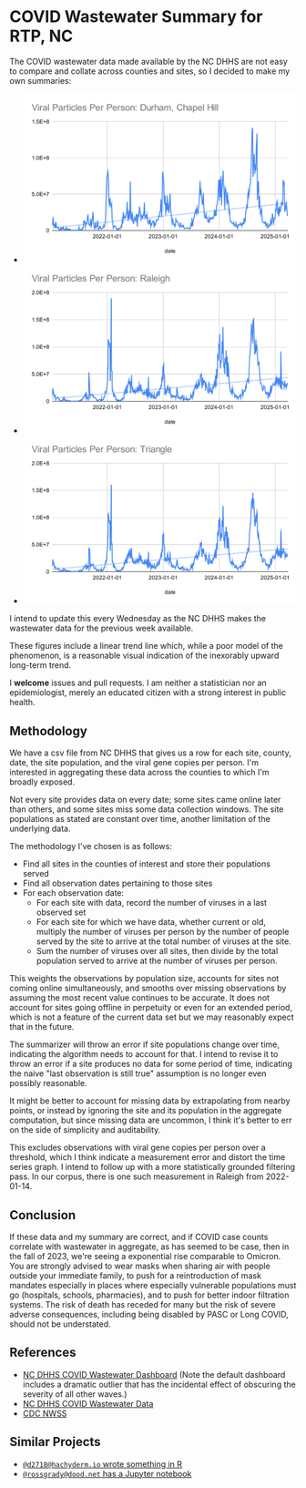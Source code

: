 # COVID Wastewater Summary for RTP, NC

The COVID wastewater data made available by the NC DHHS are not easy to compare and collate across counties and sites, so I decided to make my own summaries:

- ![Durham, Chapel Hill](./figures/Viral%20Particles%20Per%20Person%20Durham,%20Chapel%20Hill%202025-04-09.svg)
- ![Raleigh](./figures/Viral%20Particles%20Per%20Person%20Raleigh%202025-04-09.svg)
- ![Triangle](./figures/Viral%20Particles%20Per%20Person%20Triangle%202025-04-09.svg)

I intend to update this every Wednesday as the NC DHHS makes the wastewater data for the previous week available.

These figures include a linear trend line which, while a poor model of the phenomenon, is a reasonable visual indication of the inexorably upward long-term trend.

I **welcome** issues and pull requests. I am neither a statistician nor an epidemiologist, merely an educated citizen with a strong interest in public health.

## Methodology

We have a csv file from NC DHHS that gives us a row for each site, county, date, the site population, and the viral gene copies per person. I'm interested in aggregating these data across the counties to which I'm broadly exposed.

Not every site provides data on every date; some sites came online later than others, and some sites miss some data collection windows. The site populations as stated are constant over time, another limitation of the underlying data.

The methodology I've chosen is as follows:

- Find all sites in the counties of interest and store their populations served
- Find all observation dates pertaining to those sites
- For each observation date:
  - For each site with data, record the number of viruses in a last observed set
  - For each site for which we have data, whether current or old, multiply the number of viruses per person by the number of people served by the site to arrive at the total number of viruses at the site.
  - Sum the number of viruses over all sites, then divide by the total population served to arrive at the number of viruses per person.

This weights the observations by population size, accounts for sites not coming online simultaneously, and smooths over missing observations by assuming the most recent value continues to be accurate. It does not account for sites going offline in perpetuity or even for an extended period, which is not a feature of the current data set but we may reasonably expect that in the future.

The summarizer will throw an error if site populations change over time, indicating the algorithm needs to account for that. I intend to revise it to throw an error if a site produces no data for some period of time, indicating the naive "last observation is still true" assumption is no longer even possibly reasonable.

It might be better to account for missing data by extrapolating from nearby points, or instead by ignoring the site and its population in the aggregate computation, but since missing data are uncommon, I think it's better to err on the side of simplicity and auditability.

This excludes observations with viral gene copies per person over a threshold, which I think indicate a measurement error and distort the time series graph. I intend to follow up with a more statistically grounded filtering pass. In our corpus, there is one such measurement in Raleigh from 2022-01-14.

## Conclusion

If these data and my summary are correct, and if COVID case counts correlate
with wastewater in aggregate, as has seemed to be case, then in the fall of
2023, we're seeing a exponential rise comparable to Omicron. You are strongly
advised to wear masks when sharing air with people outside your immediate
family, to push for a reintroduction of mask mandates especially in places where
especially vulnerable populations must go (hospitals, schools, pharmacies), and
to push for better indoor filtration systems. The risk of death has receded for
many but the risk of severe adverse consequences, including being disabled by
PASC or Long COVID, should not be understated.

## References

- [NC DHHS COVID Wastewater Dashboard](https://covid19.ncdhhs.gov/dashboard/wastewater-monitoring) (Note the default dashboard includes a dramatic outlier that has the incidental effect of obscuring the severity of all other waves.)
- [NC DHHS COVID Wastewater Data](https://covid19.ncdhhs.gov/dashboard/data-behind-dashboards)
- [CDC NWSS](https://www.cdc.gov/nwss/rv/COVID19-statetrend.html)

## Similar Projects

- [`@d2718@hachyderm.io` wrote something in R](https://frosty-grass-5181.fly.dev/)
- [`@rossgrady@dood.net` has a Jupyter notebook](https://github.com/rossgrady/covid-wastewater)
